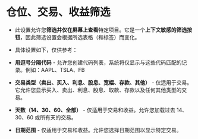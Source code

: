 # **仓位、交易、收益筛选**

- 此设置允许您**筛选并仅在屏幕上查看**特定项目。它是一个**上下文敏感的筛选按钮**，因此筛选设置会根据所选表格（和标签）而变化。
- 具体设置如下，仅供参考：

- **用逗号分隔代码** - 允许您创建代码列表，系统将仅显示与这些代码匹配的记录。例如：AAPL、TSLA、FB
- **交易类型（卖出、买入、利息、股息、宽幅、存款、其他）** - 仅适用于交易。它允许您显示买入、卖出、利息、股息、取款、存款以及任何其他类型的交易。
- **天数（14、30、60、全部）** - 仅适用于交易和收益。允许您加载过去 14、30、60 或所有天的交易。
- **日期范围** - 仅适用于交易和收益。允许您选择日期范围以显示特定交易。
